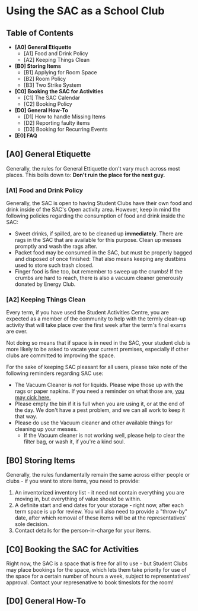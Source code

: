# Using the SAC as a School Club

## Table of Contents

- **[A0] General Etiquette**
  - [A1] Food and Drink Policy
  - [A2] Keeping Things Clean
- **[B0] Storing Items**
  - [B1] Applying for Room Space
  - [B2] Room Policy
  - [B3] Two Strike System
- **[C0] Booking the SAC for Activities**
  - [C1] The SAC Calendar
  - [C2] Booking Policy
- **[D0] General How-To**
  - [D1] How to handle Missing Items
  - [D2] Reporting faulty items
  - [D3] Booking for Recurring Events
- **[E0] FAQ**

## [A0] General Etiquette

Generally, the rules for General Ettiquette don't vary much across most places. This boils down to: **Don't ruin the place for the next guy.**

### [A1] Food and Drink Policy

Generally, the SAC is open to having Student Clubs have their own food and drink inside of the SAC's Open activity area.
However, keep in mind the following policies regarding the consumption of food and drink inside the SAC:

- Sweet drinks, if spilled, are to be cleaned up **immediately**. There are rags in the SAC that are available for this purpose. Clean up messes promptly and wash the rags after.
- Packet food may be consumed in the SAC, but must be properly bagged and disposed of once finished: That also means keeping any dustbins used to store such trash closed.
- Finger food is fine too, but remember to sweep up the crumbs! If the crumbs are hard to reach, there is also a vacuum cleaner generously donated by Energy Club.

### [A2] Keeping Things Clean

Every term, if you have used the Student Activities Centre, you are expected as a member of the community to help with the termly clean-up activity that will take place over the first week after the term's final exams are over.

Not doing so means that if space is in need in the SAC, your student club is more likely to be asked to vacate your current premises, especially if other clubs are committed to improving the space.

For the sake of keeping SAC pleasant for all users, please take note of the following reminders regarding SAC use:

- The Vacuum Cleaner is *not* for liquids. Please wipe those up with the rags or paper napkins. If you need a reminder on what those are, [you may cick here.](https://redmart.com/search/paper%20towels "Just a reminder, you know")
- Please empty the bin if it is full when you are using it, or at the end of the day. We don't have a pest problem, and we can all work to keep it that way.
- Please do use the Vacuum cleaner and other available things for cleaning up your messes.
  - If the Vacuum cleaner is not working well, please help to clear the filter bag, or wash it, if you're a kind soul.

## [B0] Storing Items

Generally, the rules fundamentally remain the same across either people or clubs - if you want to store items, you need to provide:

1. An inventorized inventory list - it need not contain everything you are moving in, but everything of value should be within.
2. A definite start and end dates for your storage - right now, after each term space is up for review. You will also need to provide a "throw-by" date, after which removal of these items will be at the representatives' sole decision.
3. Contact details for the person-in-charge for your items.

## [C0] Booking the SAC for Activities

Right now, the SAC is a space that is free for all to use - but Student Clubs may place bookings for the space, which lets them take priority for use of the space for a certain number of hours a week, subject to representatives' approval. Contact your represenative to book timeslots for the room!

## [D0] General How-To
